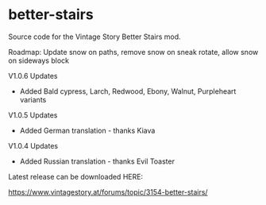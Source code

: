 # better-stairs
 Source code for the Vintage Story Better Stairs mod.

Roadmap:  Update snow on paths, remove snow on sneak rotate, allow snow on sideways block

V1.0.6 Updates
- Added Bald cypress, Larch, Redwood, Ebony, Walnut, Purpleheart variants

V1.0.5 Updates
- Added German translation - thanks Kiava

V1.0.4 Updates
- Added Russian translation - thanks Evil Toaster


Latest release can be downloaded HERE:

https://www.vintagestory.at/forums/topic/3154-better-stairs/
